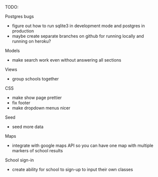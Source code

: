 TODO:

Postgres bugs

- figure out how to run sqlite3 in development mode and postgres in production
- maybe create separate branches on github for running locally and running on heroku?

Models

- make search work even without answering all sections

Views

- group schools together

CSS

- make show page prettier
- fix footer
- make dropdown menus nicer

Seed

- seed more data

Maps

- integrate with google maps API so you can have one map with multiple markers of school results

School sign-in

- create ability for school to sign-up to input their own classes


